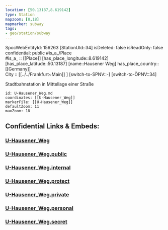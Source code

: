 ```yaml
---
location: [50.13187,8.619142] 
type: Station 
mapzoom: [8,18] 
mapmarker: subway 
tags:
- geo/station/subway
---
```

SpocWebEntityId: 156263
[StationUId::34] 
isDeleted: false
isReadOnly: false
confidential: public
#is_a_/Place  
#is_a_ :: [[Place]] 
[has_place_longitude::8.619142] 
[has_place_latitude::50.13187] 
[name::Hausener Weg] 
has_place_country:: [[Germany]]  
City :: [[../../Frankfurt~Main]] ] 
[switch-to-SPNV::-] 
[switch-to-ÖPNV::34] 

Stadtbahnstation in Mittellage einer Straße

```leaflet
id: U-Hausener_Weg.md
coordinates: [[U-Hausener_Weg]] 
markerFile: [[U-Hausener_Weg]] 
defaultZoom: 11 
maxZoom: 18
```


## Confidential Links & Embeds: 

### [U-Hausener_Weg](/_Standards/Earth/Continent/Europe/Europe~Central/Germany/Germany~West/Hessen/counties~Hessen/Frankfurt~Main/Stations-FFM~U/U-Hausener_Weg.md) 

### [U-Hausener_Weg.public](/_public/Earth/Continent/Europe/Europe~Central/Germany/Germany~West/Hessen/counties~Hessen/Frankfurt~Main/Stations-FFM~U/U-Hausener_Weg.public.md) 

### [U-Hausener_Weg.internal](/_internal/Earth/Continent/Europe/Europe~Central/Germany/Germany~West/Hessen/counties~Hessen/Frankfurt~Main/Stations-FFM~U/U-Hausener_Weg.internal.md) 

### [U-Hausener_Weg.protect](/_protect/Earth/Continent/Europe/Europe~Central/Germany/Germany~West/Hessen/counties~Hessen/Frankfurt~Main/Stations-FFM~U/U-Hausener_Weg.protect.md) 

### [U-Hausener_Weg.private](/_private/Earth/Continent/Europe/Europe~Central/Germany/Germany~West/Hessen/counties~Hessen/Frankfurt~Main/Stations-FFM~U/U-Hausener_Weg.private.md) 

### [U-Hausener_Weg.personal](/_personal/Earth/Continent/Europe/Europe~Central/Germany/Germany~West/Hessen/counties~Hessen/Frankfurt~Main/Stations-FFM~U/U-Hausener_Weg.personal.md) 

### [U-Hausener_Weg.secret](/_secret/Earth/Continent/Europe/Europe~Central/Germany/Germany~West/Hessen/counties~Hessen/Frankfurt~Main/Stations-FFM~U/U-Hausener_Weg.secret.md)

